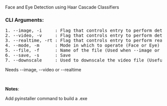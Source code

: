 Face and Eye Detection using Haar Cascade Classifiers

### **CLI Arguments:**
<pre>
1. --image, -i     : Flag that controls entry to perform detection on an image
2. --video, -v     : Flag that controls entry to perform detection on a video file
3. --realtime, -rt : Flag that controls entry to perform realtime detection
4. --mode, -m      : Mode in which to operate (Face or Eye)
5. --file, -f      : Name of the file (Used when --image or --video is set)
6. --save, -s      : Save
7. --downscale     : Used to downscale the video file (Useful for display purposes)
</pre>

Needs --image, --video or --realtime

&nbsp;

**Notes**:

Add pyinstaller command to build a .exe